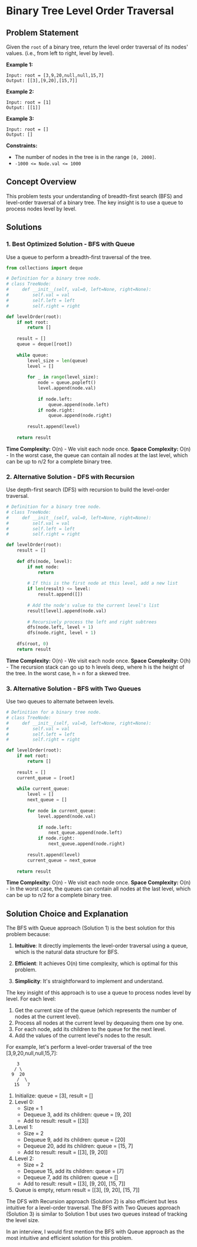 # Binary Tree Level Order Traversal

## Problem Statement

Given the `root` of a binary tree, return the level order traversal of its nodes' values. (i.e., from left to right, level by level).

**Example 1:**
```
Input: root = [3,9,20,null,null,15,7]
Output: [[3],[9,20],[15,7]]
```

**Example 2:**
```
Input: root = [1]
Output: [[1]]
```

**Example 3:**
```
Input: root = []
Output: []
```

**Constraints:**
- The number of nodes in the tree is in the range `[0, 2000]`.
- `-1000 <= Node.val <= 1000`

## Concept Overview

This problem tests your understanding of breadth-first search (BFS) and level-order traversal of a binary tree. The key insight is to use a queue to process nodes level by level.

## Solutions

### 1. Best Optimized Solution - BFS with Queue

Use a queue to perform a breadth-first traversal of the tree.

```python
from collections import deque

# Definition for a binary tree node.
# class TreeNode:
#     def __init__(self, val=0, left=None, right=None):
#         self.val = val
#         self.left = left
#         self.right = right

def levelOrder(root):
    if not root:
        return []
    
    result = []
    queue = deque([root])
    
    while queue:
        level_size = len(queue)
        level = []
        
        for _ in range(level_size):
            node = queue.popleft()
            level.append(node.val)
            
            if node.left:
                queue.append(node.left)
            if node.right:
                queue.append(node.right)
        
        result.append(level)
    
    return result
```

**Time Complexity:** O(n) - We visit each node once.
**Space Complexity:** O(n) - In the worst case, the queue can contain all nodes at the last level, which can be up to n/2 for a complete binary tree.

### 2. Alternative Solution - DFS with Recursion

Use depth-first search (DFS) with recursion to build the level-order traversal.

```python
# Definition for a binary tree node.
# class TreeNode:
#     def __init__(self, val=0, left=None, right=None):
#         self.val = val
#         self.left = left
#         self.right = right

def levelOrder(root):
    result = []
    
    def dfs(node, level):
        if not node:
            return
        
        # If this is the first node at this level, add a new list
        if len(result) <= level:
            result.append([])
        
        # Add the node's value to the current level's list
        result[level].append(node.val)
        
        # Recursively process the left and right subtrees
        dfs(node.left, level + 1)
        dfs(node.right, level + 1)
    
    dfs(root, 0)
    return result
```

**Time Complexity:** O(n) - We visit each node once.
**Space Complexity:** O(h) - The recursion stack can go up to h levels deep, where h is the height of the tree. In the worst case, h = n for a skewed tree.

### 3. Alternative Solution - BFS with Two Queues

Use two queues to alternate between levels.

```python
# Definition for a binary tree node.
# class TreeNode:
#     def __init__(self, val=0, left=None, right=None):
#         self.val = val
#         self.left = left
#         self.right = right

def levelOrder(root):
    if not root:
        return []
    
    result = []
    current_queue = [root]
    
    while current_queue:
        level = []
        next_queue = []
        
        for node in current_queue:
            level.append(node.val)
            
            if node.left:
                next_queue.append(node.left)
            if node.right:
                next_queue.append(node.right)
        
        result.append(level)
        current_queue = next_queue
    
    return result
```

**Time Complexity:** O(n) - We visit each node once.
**Space Complexity:** O(n) - In the worst case, the queues can contain all nodes at the last level, which can be up to n/2 for a complete binary tree.

## Solution Choice and Explanation

The BFS with Queue approach (Solution 1) is the best solution for this problem because:

1. **Intuitive**: It directly implements the level-order traversal using a queue, which is the natural data structure for BFS.

2. **Efficient**: It achieves O(n) time complexity, which is optimal for this problem.

3. **Simplicity**: It's straightforward to implement and understand.

The key insight of this approach is to use a queue to process nodes level by level. For each level:
1. Get the current size of the queue (which represents the number of nodes at the current level).
2. Process all nodes at the current level by dequeuing them one by one.
3. For each node, add its children to the queue for the next level.
4. Add the values of the current level's nodes to the result.

For example, let's perform a level-order traversal of the tree [3,9,20,null,null,15,7]:
```
    3
   / \
  9  20
    /  \
   15   7
```

1. Initialize: queue = [3], result = []
2. Level 0:
   - Size = 1
   - Dequeue 3, add its children: queue = [9, 20]
   - Add to result: result = [[3]]
3. Level 1:
   - Size = 2
   - Dequeue 9, add its children: queue = [20]
   - Dequeue 20, add its children: queue = [15, 7]
   - Add to result: result = [[3], [9, 20]]
4. Level 2:
   - Size = 2
   - Dequeue 15, add its children: queue = [7]
   - Dequeue 7, add its children: queue = []
   - Add to result: result = [[3], [9, 20], [15, 7]]
5. Queue is empty, return result = [[3], [9, 20], [15, 7]]

The DFS with Recursion approach (Solution 2) is also efficient but less intuitive for a level-order traversal. The BFS with Two Queues approach (Solution 3) is similar to Solution 1 but uses two queues instead of tracking the level size.

In an interview, I would first mention the BFS with Queue approach as the most intuitive and efficient solution for this problem.
